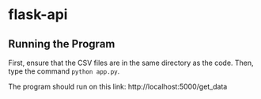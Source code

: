 # flask-api

## Running the Program
First, ensure that the CSV files are in the same directory as the code. Then, type the command `python app.py`.

The program should run on this link: http://localhost:5000/get_data
